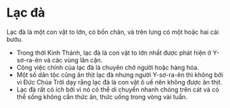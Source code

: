 # Lạc đà

Lạc đà là một con vật to lớn, có bốn chân, và trên lưng có một hoặc hai cái bướu.
- Trong thời Kinh Thánh, lạc đà là con vật to lớn nhất được phát hiện ở Y-sơ-ra-ên và các vùng lân cận.
- Công việc chính của lạc đà là chuyên chở người hoặc hàng hóa.
- Một số dân tộc cũng ăn thịt lạc đà nhưng người Y-sơ-ra-ên thì không bởi vì Đức Chúa Trời dạy rằng lạc đà là con vật ô uế nên không được ăn thịt.
- Lạc đà rất có ích bởi vì nó có thể di chuyển nhanh chóng trên cát và có thể sống không cần thức ăn, thức uống trong vòng vài tuần.

